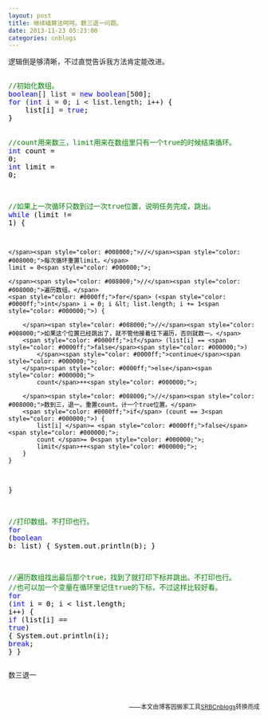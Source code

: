 ```yaml
---
layout: post
title: 继续磕算法呵呵。数三退一问题。
date: 2013-11-23 05:23:00
categories: cnblogs
---
```


<p>逻辑倒是够清晰，不过直觉告诉我方法肯定能改进。</p>
<div class="cnblogs_code" onclick="cnblogs_code_show('92b3dd9f-1442-4e52-9425-1ad89aaa3db6')"><img id="code_img_closed_92b3dd9f-1442-4e52-9425-1ad89aaa3db6" class="code_img_closed" src="http://images.cnblogs.com/OutliningIndicators/ContractedBlock.gif" alt="" /><img id="code_img_opened_92b3dd9f-1442-4e52-9425-1ad89aaa3db6" class="code_img_opened" style="display: none;" onclick="cnblogs_code_hide('92b3dd9f-1442-4e52-9425-1ad89aaa3db6',event)" src="http://images.cnblogs.com/OutliningIndicators/ExpandedBlockStart.gif" alt="" />
<div id="cnblogs_code_open_92b3dd9f-1442-4e52-9425-1ad89aaa3db6" class="cnblogs_code_hide">
<pre><span style="color: #008000;">//</span><span style="color: #008000;">初始化数组。</span>
<span style="color: #0000ff;">boolean</span>[] list = <span style="color: #0000ff;">new</span> <span style="color: #0000ff;">boolean</span>[500<span style="color: #000000;">];
</span><span style="color: #0000ff;">for</span> (<span style="color: #0000ff;">int</span> i = 0; i &lt; list.length; i++<span style="color: #000000;">) {
    list[i] </span>= <span style="color: #0000ff;">true</span><span style="color: #000000;">;
}

</span><span style="color: #008000;">//</span><span style="color: #008000;">count用来数三，limit用来在数组里只有一个true的时候结束循环。</span>
<span style="color: #0000ff;">int</span> count = 0<span style="color: #000000;">;
</span><span style="color: #0000ff;">int</span> limit = 0<span style="color: #000000;">;

</span><span style="color: #008000;">//</span><span style="color: #008000;">如果上一次循环只数到过一次true位置，说明任务完成，跳出。</span>
<span style="color: #0000ff;">while</span> (limit != 1<span style="color: #000000;">) {
    
    </span><span style="color: #008000;">//</span><span style="color: #008000;">每次循环重置limit。</span>
    limit = 0<span style="color: #000000;">;
    
    </span><span style="color: #008000;">//</span><span style="color: #008000;">遍历数组。</span>
    <span style="color: #0000ff;">for</span> (<span style="color: #0000ff;">int</span> i = 0; i &lt; list.length; i += 1<span style="color: #000000;">) {
        
        </span><span style="color: #008000;">//</span><span style="color: #008000;">如果这个位置已经跳出了，就不管他接着往下遍历，否则就数一。</span>
        <span style="color: #0000ff;">if</span> (list[i] == <span style="color: #0000ff;">false</span><span style="color: #000000;">)
            </span><span style="color: #0000ff;">continue</span><span style="color: #000000;">;
        </span><span style="color: #0000ff;">else</span><span style="color: #000000;">
            count</span>++<span style="color: #000000;">;
        
        </span><span style="color: #008000;">//</span><span style="color: #008000;">数到三，退一。重置count。计一个true位置。</span>
        <span style="color: #0000ff;">if</span> (count == 3<span style="color: #000000;">) {
            list[i] </span>= <span style="color: #0000ff;">false</span><span style="color: #000000;">;
            count </span>= 0<span style="color: #000000;">;
            limit</span>++<span style="color: #000000;">;
        }
    }
}

</span><span style="color: #008000;">//</span><span style="color: #008000;">打印数组。不打印也行。</span>
<span style="color: #0000ff;">for</span> (<span style="color: #0000ff;">boolean</span><span style="color: #000000;"> b: list) {
    System.out.println(b);
}

</span><span style="color: #008000;">//</span><span style="color: #008000;">遍历数组找出最后那个true，找到了就打印下标并跳出。不打印也行。
</span><span style="color: #008000;">//</span><span style="color: #008000;">也可以加一个变量在循环里记住true的下标，不过这样比较好看。</span>
<span style="color: #0000ff;">for</span> (<span style="color: #0000ff;">int</span> i = 0; i &lt; list.length; i++<span style="color: #000000;">) {
    </span><span style="color: #0000ff;">if</span> (list[i] == <span style="color: #0000ff;">true</span><span style="color: #000000;">) {
        System.out.println(i);
        </span><span style="color: #0000ff;">break</span><span style="color: #000000;">;
    }
}</span></pre>
</div>
<span class="cnblogs_code_collapse">数三退一</span></div>
<p>&nbsp;</p>

<p align=right><span style="font-size: 12px">——本文由博客园搬家工具<a href="https://github.com/mlxy/SRBCnblogs">SRBCnblogs</a>转换而成</span></p>